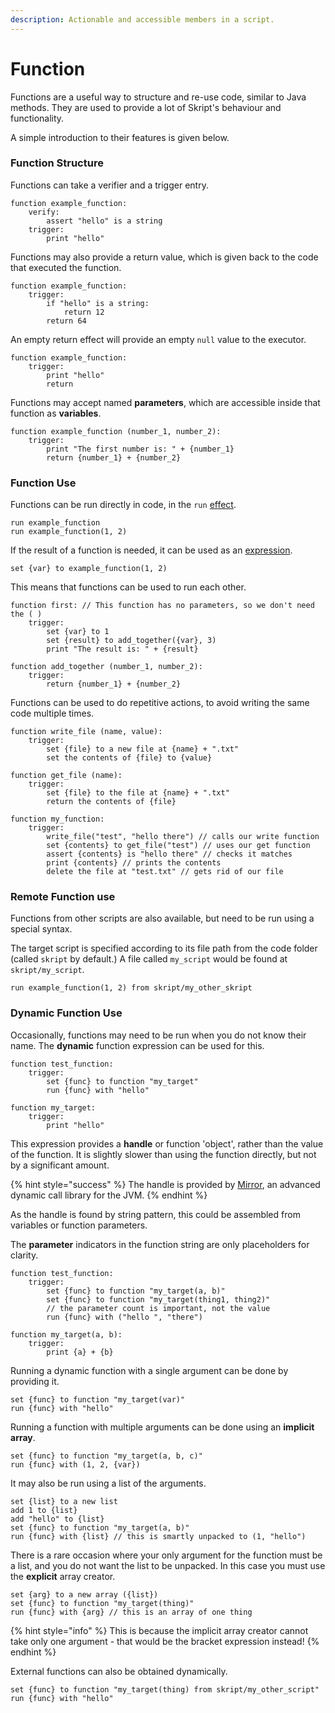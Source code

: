 ```yaml
---
description: Actionable and accessible members in a script.
---
```


# Function

Functions are a useful way to structure and re-use code, similar to Java methods. They are used to provide a lot of Skript's behaviour and functionality.

A simple introduction to their features is given below.

### Function Structure

Functions can take a verifier and a trigger entry.

```clike
function example_function:
    verify:
        assert "hello" is a string
    trigger:
        print "hello"
```

Functions may also provide a return value, which is given back to the code that executed the function.

```clike
function example_function:
    trigger:
        if "hello" is a string:
            return 12
        return 64
```

An empty return effect will provide an empty `null` value to the executor.

```clike
function example_function:
    trigger:
        print "hello"
        return
```

Functions may accept named **parameters**, which are accessible inside that function as **variables**.&#x20;

```clike
function example_function (number_1, number_2):
    trigger:
        print "The first number is: " + {number_1}
        return {number_1} + {number_2}
```

### Function Use

Functions can be run directly in code, in the `run` [effect](../effects.md).

```clike
run example_function
run example_function(1, 2)
```

If the result of a function is needed, it can be used as an [expression](../expressions.md).

```clike
set {var} to example_function(1, 2)
```

This means that functions can be used to run each other.

```clike
function first: // This function has no parameters, so we don't need the ( )
    trigger:
        set {var} to 1
        set {result} to add_together({var}, 3)
        print "The result is: " + {result}

function add_together (number_1, number_2):
    trigger:
        return {number_1} + {number_2}
```

Functions can be used to do repetitive actions, to avoid writing the same code multiple times.

```clike
function write_file (name, value):
    trigger:
        set {file} to a new file at {name} + ".txt"
        set the contents of {file} to {value}

function get_file (name):
    trigger:
        set {file} to the file at {name} + ".txt"
        return the contents of {file}

function my_function:
    trigger:
        write_file("test", "hello there") // calls our write function
        set {contents} to get_file("test") // uses our get function
        assert {contents} is "hello there" // checks it matches
        print {contents} // prints the contents
        delete the file at "test.txt" // gets rid of our file
```

### Remote Function use

Functions from other scripts are also available, but need to be run using a special syntax.

The target script is specified according to its file path from the code folder (called `skript` by default.) A file called `my_script` would be found at `skript/my_script`.

```clike
run example_function(1, 2) from skript/my_other_skript
```

### Dynamic Function Use

Occasionally, functions may need to be run when you do not know their name. The **dynamic** function expression can be used for this.

```clike
function test_function:
    trigger:
        set {func} to function "my_target"
        run {func} with "hello"

function my_target:
    trigger:
        print "hello"
```

This expression provides a **handle** or function 'object', rather than the value of the function. It is slightly slower than using the function directly, but not by a significant amount.

{% hint style="success" %}
The handle is provided by [Mirror](https://github.com/Moderocky/Mirror), an advanced dynamic call library for the JVM.
{% endhint %}

As the handle is found by string pattern, this could be assembled from variables or function parameters.

The **parameter** indicators in the function string are only placeholders for clarity.

```clike
function test_function:
    trigger:
        set {func} to function "my_target(a, b)"
        set {func} to function "my_target(thing1, thing2)"
        // the parameter count is important, not the value
        run {func} with ("hello ", "there")

function my_target(a, b):
    trigger:
        print {a} + {b}
```

Running a dynamic function with a single argument can be done by providing it.

```clike
set {func} to function "my_target(var)"
run {func} with "hello"
```

Running a function with multiple arguments can be done using an **implicit array**.

```clike
set {func} to function "my_target(a, b, c)"
run {func} with (1, 2, {var})
```

It may also be run using a list of the arguments.

```clike
set {list} to a new list
add 1 to {list}
add "hello" to {list}
set {func} to function "my_target(a, b)"
run {func} with {list} // this is smartly unpacked to (1, "hello")
```

There is a rare occasion where your only argument for the function must be a list, and you do not want the list to be unpacked. In this case you must use the **explicit** array creator.

```clike
set {arg} to a new array ({list})
set {func} to function "my_target(thing)"
run {func} with {arg} // this is an array of one thing
```

{% hint style="info" %}
This is because the implicit array creator cannot take only one argument - that would be the bracket expression instead!
{% endhint %}

External functions can also be obtained dynamically.

```clike
set {func} to function "my_target(thing) from skript/my_other_script"
run {func} with "hello"
```
